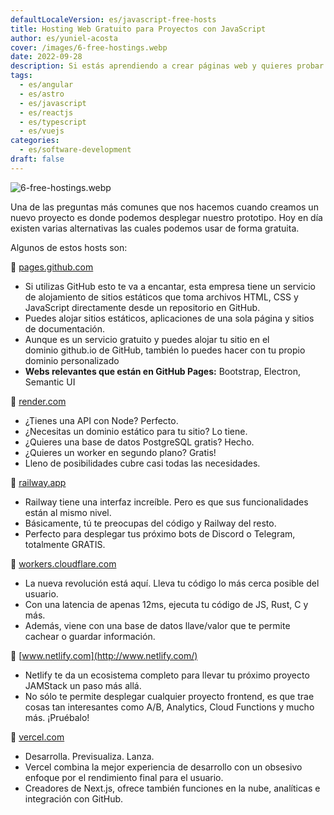 ```yaml
---
defaultLocaleVersion: es/javascript-free-hosts
title: Hosting Web Gratuito para Proyectos con JavaScript
author: es/yuniel-acosta
cover: /images/6-free-hostings.webp
date: 2022-09-28
description: Si estás aprendiendo a crear páginas web y quieres probar en un hosting gratuito, te presentamos 6 opciones para que practiques. Aunque también los puedes usar en producción.
tags:
  - es/angular
  - es/astro
  - es/javascript
  - es/reactjs
  - es/typescript
  - es/vuejs
categories:
  - es/software-development
draft: false
---
```


![6-free-hostings.webp](/images/6-free-hostings.webp)

Una de las preguntas más comunes que nos hacemos cuando creamos un nuevo proyecto es donde podemos desplegar nuestro prototipo. Hoy en día existen varias alternativas las cuales podemos usar de forma gratuita.

Algunos de estos hosts son:

🔗 [pages.github.com](https://pages.github.com/)

- Si utilizas GitHub esto te va a encantar, esta empresa tiene un servicio de alojamiento de sitios estáticos que toma archivos HTML, CSS y JavaScript directamente desde un repositorio en GitHub.
- Puedes alojar sitios estáticos, aplicaciones de una sola página y sitios de documentación.
- Aunque es un servicio gratuito y puedes alojar tu sitio en el dominio github.io de GitHub, también lo puedes hacer con tu propio dominio personalizado
- **Webs relevantes que están en GitHub Pages:** Bootstrap, Electron, Semantic UI

🔗 [render.com](http://render.com/)

- ¿Tienes una API con Node? Perfecto.
- ¿Necesitas un dominio estático para tu sitio? Lo tiene.
- ¿Quieres una base de datos PostgreSQL gratis? Hecho.
- ¿Quieres un worker en segundo plano? Gratis!
- Lleno de posibilidades cubre casi todas las necesidades.

🔗 [railway.app](http://railway.app/)

- Railway tiene una interfaz increíble. Pero es que sus funcionalidades están al mismo nivel.
- Básicamente, tú te preocupas del código y Railway del resto.
- Perfecto para desplegar tus próximo bots de Discord o Telegram, totalmente GRATIS.

🔗 [workers.cloudflare.com](http://workers.cloudflare.com/)

- La nueva revolución está aquí. Lleva tu código lo más cerca posible del usuario.
- Con una latencia de apenas 12ms, ejecuta tu código de JS, Rust, C y más.
- Además, viene con una base de datos llave/valor que te permite cachear o guardar información.

🔗 [www.netlify.com](http://www.netlify.com/)

- Netlify te da un ecosistema completo para llevar tu próximo proyecto JAMStack un paso más allá.
- No sólo te permite desplegar cualquier proyecto frontend, es que trae cosas tan interesantes como A/B, Analytics, Cloud Functions y mucho más. ¡Pruébalo!

🔗 [vercel.com](http://vercel.com/)

- Desarrolla. Previsualiza. Lanza.
- Vercel combina la mejor experiencia de desarrollo con un obsesivo enfoque por el rendimiento final para el usuario.
- Creadores de Next.js, ofrece también funciones en la nube, analíticas e integración con GitHub.
